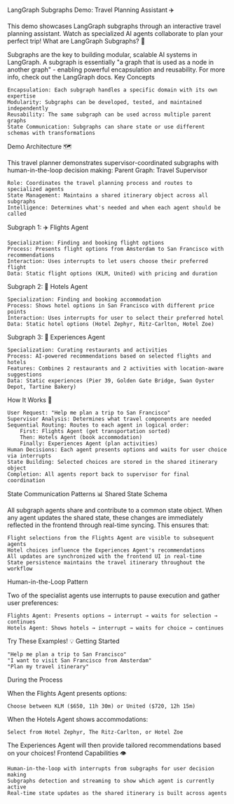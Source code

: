 LangGraph Subgraphs Demo: Travel Planning Assistant ✈️

This demo showcases LangGraph subgraphs through an interactive travel planning assistant. Watch as specialized AI agents collaborate to plan your perfect trip!
What are LangGraph Subgraphs? 🤖

Subgraphs are the key to building modular, scalable AI systems in LangGraph. A subgraph is essentially "a graph that is used as a node in another graph" - enabling powerful encapsulation and reusability. For more info, check out the LangGraph docs.
Key Concepts

    Encapsulation: Each subgraph handles a specific domain with its own expertise
    Modularity: Subgraphs can be developed, tested, and maintained independently
    Reusability: The same subgraph can be used across multiple parent graphs
    State Communication: Subgraphs can share state or use different schemas with transformations

Demo Architecture 🗺️

This travel planner demonstrates supervisor-coordinated subgraphs with human-in-the-loop decision making:
Parent Graph: Travel Supervisor

    Role: Coordinates the travel planning process and routes to specialized agents
    State Management: Maintains a shared itinerary object across all subgraphs
    Intelligence: Determines what's needed and when each agent should be called

Subgraph 1: ✈️ Flights Agent

    Specialization: Finding and booking flight options
    Process: Presents flight options from Amsterdam to San Francisco with recommendations
    Interaction: Uses interrupts to let users choose their preferred flight
    Data: Static flight options (KLM, United) with pricing and duration

Subgraph 2: 🏨 Hotels Agent

    Specialization: Finding and booking accommodation
    Process: Shows hotel options in San Francisco with different price points
    Interaction: Uses interrupts for user to select their preferred hotel
    Data: Static hotel options (Hotel Zephyr, Ritz-Carlton, Hotel Zoe)

Subgraph 3: 🎯 Experiences Agent

    Specialization: Curating restaurants and activities
    Process: AI-powered recommendations based on selected flights and hotels
    Features: Combines 2 restaurants and 2 activities with location-aware suggestions
    Data: Static experiences (Pier 39, Golden Gate Bridge, Swan Oyster Depot, Tartine Bakery)

How It Works 🔄

    User Request: "Help me plan a trip to San Francisco"
    Supervisor Analysis: Determines what travel components are needed
    Sequential Routing: Routes to each agent in logical order:
        First: Flights Agent (get transportation sorted)
        Then: Hotels Agent (book accommodation)
        Finally: Experiences Agent (plan activities)
    Human Decisions: Each agent presents options and waits for user choice via interrupts
    State Building: Selected choices are stored in the shared itinerary object
    Completion: All agents report back to supervisor for final coordination

State Communication Patterns 📊
Shared State Schema

All subgraph agents share and contribute to a common state object. When any agent updates the shared state, these changes are immediately reflected in the frontend through real-time syncing. This ensures that:

    Flight selections from the Flights Agent are visible to subsequent agents
    Hotel choices influence the Experiences Agent's recommendations
    All updates are synchronized with the frontend UI in real-time
    State persistence maintains the travel itinerary throughout the workflow

Human-in-the-Loop Pattern

Two of the specialist agents use interrupts to pause execution and gather user preferences:

    Flights Agent: Presents options → interrupt → waits for selection → continues
    Hotels Agent: Shows hotels → interrupt → waits for choice → continues

Try These Examples! 💡
Getting Started

    "Help me plan a trip to San Francisco"
    "I want to visit San Francisco from Amsterdam"
    "Plan my travel itinerary"

During the Process

When the Flights Agent presents options:

    Choose between KLM ($650, 11h 30m) or United ($720, 12h 15m)

When the Hotels Agent shows accommodations:

    Select from Hotel Zephyr, The Ritz-Carlton, or Hotel Zoe

The Experiences Agent will then provide tailored recommendations based on your choices!
Frontend Capabilities 👁️

    Human-in-the-loop with interrupts from subgraphs for user decision making
    Subgraphs detection and streaming to show which agent is currently active
    Real-time state updates as the shared itinerary is built across agents
